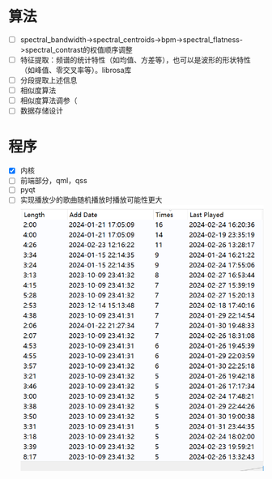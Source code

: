 # 算法
- [ ] spectral_bandwidth->spectral_centroids->bpm->spectral_flatness->spectral_contrast的权值顺序调整
- [ ] 特征提取：频谱的统计特性（如均值、方差等），也可以是波形的形状特性（如峰值、零交叉率等）。librosa库
- [ ] 分段提取上述信息
- [ ] 相似度算法
- [ ] 相似度算法调参（
- [ ] 数据存储设计
# 程序
- [x] 内核
- [ ] 前端部分，qml，qss
- [ ] pyqt
- [ ] 实现播放少的歌曲随机播放时播放可能性更大![alt text](./assets/image.png)